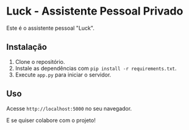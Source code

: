 # Luck - Assistente Pessoal Privado

Este é o assistente pessoal "Luck". 

## Instalação

1. Clone o repositório.
2. Instale as dependências com `pip install -r requirements.txt`.
3. Execute `app.py` para iniciar o servidor.

## Uso

Acesse `http://localhost:5000` no seu navegador.

E se quiser colabore com o projeto!

